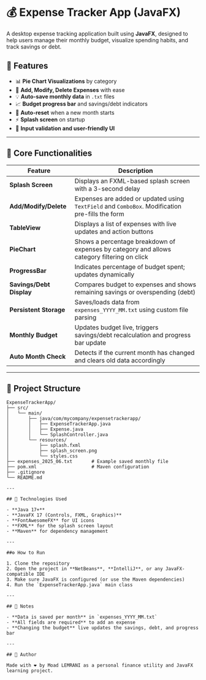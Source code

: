 # 💰 Expense Tracker App (JavaFX)

A desktop expense tracking application built using **JavaFX**, designed to help users manage their monthly budget, visualize spending habits, and track savings or debt.

## 🚀 Features

- 📊 **Pie Chart Visualizations** by category
- 🧾 **Add, Modify, Delete Expenses** with ease
- 💡 **Auto-save monthly data** in `.txt` files
- 📈 **Budget progress bar** and savings/debt indicators
- 🔁 **Auto-reset** when a new month starts
- ⚡ **Splash screen** on startup
- 🎯 **Input validation and user-friendly UI**

---

## 🧠 Core Functionalities

| Feature | Description |
|--------|-------------|
| **Splash Screen** | Displays an FXML-based splash screen with a 3-second delay |
| **Add/Modify/Delete** | Expenses are added or updated using `TextField` and `ComboBox`. Modification pre-fills the form |
| **TableView** | Displays a list of expenses with live updates and action buttons |
| **PieChart** | Shows a percentage breakdown of expenses by category and allows category filtering on click |
| **ProgressBar** | Indicates percentage of budget spent; updates dynamically |
| **Savings/Debt Display** | Compares budget to expenses and shows remaining savings or overspending (debt) |
| **Persistent Storage** | Saves/loads data from `expenses_YYYY_MM.txt` using custom file parsing |
| **Monthly Budget** | Updates budget live, triggers savings/debt recalculation and progress bar update |
| **Auto Month Check** | Detects if the current month has changed and clears old data accordingly |

---

## 📂 Project Structure

```text
ExpenseTrackerApp/
├── src/
│   └── main/
│       ├── java/com/mycompany/expensetrackerapp/
│       │   ├── ExpenseTrackerApp.java
│       │   ├── Expense.java
│       │   └── SplashController.java
│       └── resources/
│           ├── splash.fxml
│           ├── splash_screen.png
│           └── styles.css
├── expenses_2025_06.txt       # Example saved monthly file
├── pom.xml                    # Maven configuration
├── .gitignore
└── README.md

---

## 🧩 Technologies Used

- **Java 17+**
- **JavaFX 17 (Controls, FXML, Graphics)**
- **FontAwesomeFX** for UI icons
- **FXML** for the splash screen layout
- **Maven** for dependency management

---

##⚙️ How to Run

1. Clone the repository
2. Open the project in **NetBeans**, **IntelliJ**, or any JavaFX-compatible IDE
3. Make sure JavaFX is configured (or use the Maven dependencies)
4. Run the `ExpenseTrackerApp.java` main class

---

## 📌 Notes

- **Data is saved per month** in `expenses_YYYY_MM.txt`
- **All fields are required** to add an expense
- **Changing the budget** live updates the savings, debt, and progress bar

---

## 🙌 Author

Made with ❤️ by Moad LEMRANI as a personal finance utility and JavaFX learning project.